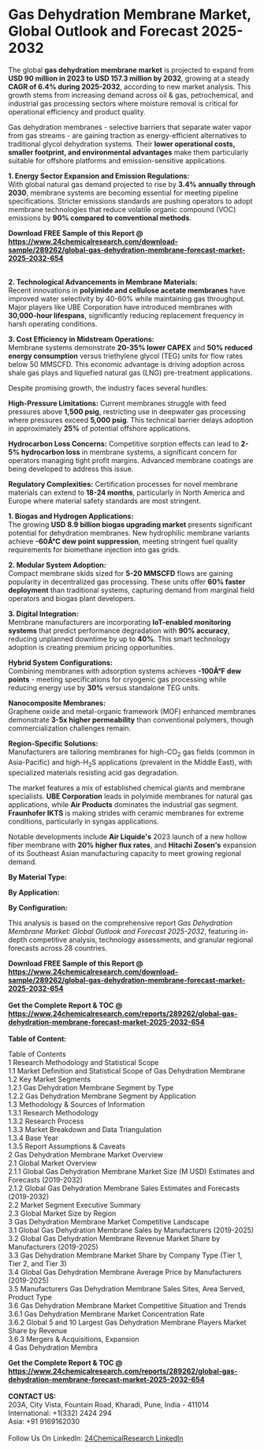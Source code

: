 <h1>Gas Dehydration Membrane Market, Global Outlook and Forecast 2025-2032</h1><p>The global <strong>gas dehydration membrane market</strong> is projected to expand from <strong>USD 90 million in 2023 to USD 157.3 million by 2032</strong>, growing at a steady <strong>CAGR of 6.4% during 2025-2032</strong>, according to new market analysis. This growth stems from increasing demand across oil &amp; gas, petrochemical, and industrial gas processing sectors where moisture removal is critical for operational efficiency and product quality.</p><p>Gas dehydration membranes - selective barriers that separate water vapor from gas streams - are gaining traction as energy-efficient alternatives to traditional glycol dehydration systems. Their <strong>lower operational costs, smaller footprint, and environmental advantages</strong> make them particularly suitable for offshore platforms and emission-sensitive applications.</p><p><strong>1. Energy Sector Expansion and Emission Regulations:</strong><br>
With global natural gas demand projected to rise by <strong>3.4% annually through 2030</strong>, membrane systems are becoming essential for meeting pipeline specifications. Stricter emissions standards are pushing operators to adopt membrane technologies that reduce volatile organic compound (VOC) emissions by <strong>90% compared to conventional methods</strong>.</p><div><b>Download FREE Sample of this Report @ 
            <a href="https://www.24chemicalresearch.com/download-sample/289262/global-gas-dehydration-membrane-forecast-market-2025-2032-654">
            https://www.24chemicalresearch.com/download-sample/289262/global-gas-dehydration-membrane-forecast-market-2025-2032-654</a></b></div><br><p><strong>2. Technological Advancements in Membrane Materials:</strong><br>
Recent innovations in <strong>polyimide and cellulose acetate membranes</strong> have improved water selectivity by 40-60% while maintaining gas throughput. Major players like UBE Corporation have introduced membranes with <strong>30,000-hour lifespans</strong>, significantly reducing replacement frequency in harsh operating conditions.</p><p><strong>3. Cost Efficiency in Midstream Operations:</strong><br>
Membrane systems demonstrate <strong>20-35% lower CAPEX</strong> and <strong>50% reduced energy consumption</strong> versus triethylene glycol (TEG) units for flow rates below 50 MMSCFD. This economic advantage is driving adoption across shale gas plays and liquefied natural gas (LNG) pre-treatment applications.</p><p>Despite promising growth, the industry faces several hurdles:</p><p><strong>High-Pressure Limitations:</strong> Current membranes struggle with feed pressures above <strong>1,500 psig</strong>, restricting use in deepwater gas processing where pressures exceed <strong>5,000 psig</strong>. This technical barrier delays adoption in approximately <strong>25%</strong> of potential offshore applications.</p><p><strong>Hydrocarbon Loss Concerns:</strong> Competitive sorption effects can lead to <strong>2-5% hydrocarbon loss</strong> in membrane systems, a significant concern for operators managing tight profit margins. Advanced membrane coatings are being developed to address this issue.</p><p><strong>Regulatory Complexities:</strong> Certification processes for novel membrane materials can extend to <strong>18-24 months</strong>, particularly in North America and Europe where material safety standards are most stringent.</p><p><strong>1. Biogas and Hydrogen Applications:</strong><br>
The growing <strong>USD 8.9 billion biogas upgrading market</strong> presents significant potential for dehydration membranes. New hydrophilic membrane variants achieve <strong>-60Â°C dew point suppression</strong>, meeting stringent fuel quality requirements for biomethane injection into gas grids.</p><p><strong>2. Modular System Adoption:</strong><br>
Compact membrane skids sized for <strong>5-20 MMSCFD</strong> flows are gaining popularity in decentralized gas processing. These units offer <strong>60% faster deployment</strong> than traditional systems, capturing demand from marginal field operators and biogas plant developers.</p><p><strong>3. Digital Integration:</strong><br>
Membrane manufacturers are incorporating <strong>IoT-enabled monitoring systems</strong> that predict performance degradation with <strong>90% accuracy</strong>, reducing unplanned downtime by up to <strong>40%</strong>. This smart technology adoption is creating premium pricing opportunities.</p><p><strong>Hybrid System Configurations:</strong><br>
	Combining membranes with adsorption systems achieves <strong>-100Â°F dew points</strong> - meeting specifications for cryogenic gas processing while reducing energy use by <strong>30%</strong> versus standalone TEG units.</p><p><strong>Nanocomposite Membranes:</strong><br>
	Graphene oxide and metal-organic framework (MOF) enhanced membranes demonstrate <strong>3-5x higher permeability</strong> than conventional polymers, though commercialization challenges remain.</p><p><strong>Region-Specific Solutions:</strong><br>
	Manufacturers are tailoring membranes for high-CO<sub>2</sub> gas fields (common in Asia-Pacific) and high-H<sub>2</sub>S applications (prevalent in the Middle East), with specialized materials resisting acid gas degradation.</p><p>The market features a mix of established chemical giants and membrane specialists. <strong>UBE Corporation</strong> leads in polyimide membranes for natural gas applications, while <strong>Air Products</strong> dominates the industrial gas segment. <strong>Fraunhofer IKTS</strong> is making strides with ceramic membranes for extreme conditions, particularly in syngas applications.</p><p>Notable developments include <strong>Air Liquide's</strong> 2023 launch of a new hollow fiber membrane with <strong>20% higher flux rates</strong>, and <strong>Hitachi Zosen's</strong> expansion of its Southeast Asian manufacturing capacity to meet growing regional demand.</p><p><strong>By Material Type:</strong></p><p><strong>By Application:</strong></p><p><strong>By Configuration:</strong></p><p>This analysis is based on the comprehensive report <em>Gas Dehydration Membrane Market: Global Outlook and Forecast 2025-2032</em>, featuring in-depth competitive analysis, technology assessments, and granular regional forecasts across 28 countries.</p><div><b>Download FREE Sample of this Report @ 
            <a href="https://www.24chemicalresearch.com/download-sample/289262/global-gas-dehydration-membrane-forecast-market-2025-2032-654">
            https://www.24chemicalresearch.com/download-sample/289262/global-gas-dehydration-membrane-forecast-market-2025-2032-654</a></b></div><br><div><b>Get the Complete Report & TOC @ 
            <a href="https://www.24chemicalresearch.com/reports/289262/global-gas-dehydration-membrane-forecast-market-2025-2032-654">
            https://www.24chemicalresearch.com/reports/289262/global-gas-dehydration-membrane-forecast-market-2025-2032-654</a></b></div><br>
            <b>Table of Content:</b><p>Table of Contents<br />
1 Research Methodology and Statistical Scope<br />
1.1 Market Definition and Statistical Scope of Gas Dehydration Membrane<br />
1.2 Key Market Segments<br />
1.2.1 Gas Dehydration Membrane Segment by Type<br />
1.2.2 Gas Dehydration Membrane Segment by Application<br />
1.3 Methodology & Sources of Information<br />
1.3.1 Research Methodology<br />
1.3.2 Research Process<br />
1.3.3 Market Breakdown and Data Triangulation<br />
1.3.4 Base Year<br />
1.3.5 Report Assumptions & Caveats<br />
2 Gas Dehydration Membrane Market Overview<br />
2.1 Global Market Overview<br />
2.1.1 Global Gas Dehydration Membrane Market Size (M USD) Estimates and Forecasts (2019-2032)<br />
2.1.2 Global Gas Dehydration Membrane Sales Estimates and Forecasts (2019-2032)<br />
2.2 Market Segment Executive Summary<br />
2.3 Global Market Size by Region<br />
3 Gas Dehydration Membrane Market Competitive Landscape<br />
3.1 Global Gas Dehydration Membrane Sales by Manufacturers (2019-2025)<br />
3.2 Global Gas Dehydration Membrane Revenue Market Share by Manufacturers (2019-2025)<br />
3.3 Gas Dehydration Membrane Market Share by Company Type (Tier 1, Tier 2, and Tier 3)<br />
3.4 Global Gas Dehydration Membrane Average Price by Manufacturers (2019-2025)<br />
3.5 Manufacturers Gas Dehydration Membrane Sales Sites, Area Served, Product Type<br />
3.6 Gas Dehydration Membrane Market Competitive Situation and Trends<br />
3.6.1 Gas Dehydration Membrane Market Concentration Rate<br />
3.6.2 Global 5 and 10 Largest Gas Dehydration Membrane Players Market Share by Revenue<br />
3.6.3 Mergers & Acquisitions, Expansion<br />
4 Gas Dehydration Membra</p><div><b>Get the Complete Report & TOC @ 
            <a href="https://www.24chemicalresearch.com/reports/289262/global-gas-dehydration-membrane-forecast-market-2025-2032-654">
            https://www.24chemicalresearch.com/reports/289262/global-gas-dehydration-membrane-forecast-market-2025-2032-654</a></b></div><br><b>CONTACT US:</b><br>
            203A, City Vista, Fountain Road, Kharadi, Pune, India - 411014<br>
            International: +1(332) 2424 294<br>
            Asia: +91 9169162030 <br><br>
            Follow Us On LinkedIn: <a href="https://www.linkedin.com/company/24chemicalresearch/">24ChemicalResearch LinkedIn</a>